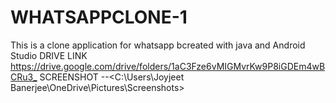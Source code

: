 # WHATSAPPCLONE-1
This is a clone application for whatsapp bcreated with java and Android Studio
DRIVE LINK <https://drive.google.com/drive/folders/1aC3Fze6vMIGMvrKw9P8iGDEm4wBCRu3_>
SCREENSHOT --<C:\Users\Joyjeet Banerjee\OneDrive\Pictures\Screenshots>
